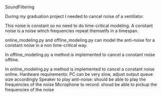 SoundFiltering

During my graduation project I needed to cancel noise of a ventilator.

This noise is constant so no need to do time-critical modeling. 
A constant noise is a noise which frequencies repeat themselfs in a timespan.

online_modeling.py and offline_modeling.py can model the anti-noise for a constant noise in a non time-critical way. 

In offline_modeling.py a method is implemented to cancel a constant noise offline.

In online_modeling.py a method is implemented to cancel a constant noise online.
Hardware requirements:
    PC can be very slow, adjust output queue size accordingly
    Speaker to play anti-noise: should be able to play the frequencies of the noise
    Microphone to record: shoud be able to pickup the frequencies of the noise 
